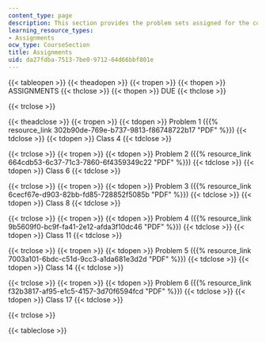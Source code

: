 ```yaml
---
content_type: page
description: This section provides the problem sets assigned for the course.
learning_resource_types:
- Assignments
ocw_type: CourseSection
title: Assignments
uid: da27fdba-7513-7be0-9712-64d66bbf801e
---
```


{{< tableopen >}}
{{< theadopen >}}
{{< tropen >}}
{{< thopen >}}
ASSIGNMENTS
{{< thclose >}}
{{< thopen >}}
DUE
{{< thclose >}}

{{< trclose >}}

{{< theadclose >}}
{{< tropen >}}
{{< tdopen >}}
Problem 1 ({{% resource_link 302b90de-769e-b737-9813-f86748722b17 "PDF" %}})
{{< tdclose >}}
{{< tdopen >}}
Class 4
{{< tdclose >}}

{{< trclose >}}
{{< tropen >}}
{{< tdopen >}}
Problem 2 ({{% resource_link 664cdb53-6c37-71c3-7860-6f4359349c22 "PDF" %}})
{{< tdclose >}}
{{< tdopen >}}
Class 6
{{< tdclose >}}

{{< trclose >}}
{{< tropen >}}
{{< tdopen >}}
Problem 3 ({{% resource_link 6cecf67e-d903-82bb-fd85-728852f5085b "PDF" %}})
{{< tdclose >}}
{{< tdopen >}}
Class 8
{{< tdclose >}}

{{< trclose >}}
{{< tropen >}}
{{< tdopen >}}
Problem 4 ({{% resource_link 9b5609f0-bc9f-fa41-2e12-afda3f10dc46 "PDF" %}})
{{< tdclose >}}
{{< tdopen >}}
Class 11
{{< tdclose >}}

{{< trclose >}}
{{< tropen >}}
{{< tdopen >}}
Problem 5 ({{% resource_link 7003a101-6bdc-c51d-9cc3-a1da681e3d2d "PDF" %}})
{{< tdclose >}}
{{< tdopen >}}
Class 14
{{< tdclose >}}

{{< trclose >}}
{{< tropen >}}
{{< tdopen >}}
Problem 6 ({{% resource_link f32b3817-af95-e1c5-4157-3d70f6594fcd "PDF" %}})
{{< tdclose >}}
{{< tdopen >}}
Class 17
{{< tdclose >}}

{{< trclose >}}

{{< tableclose >}}